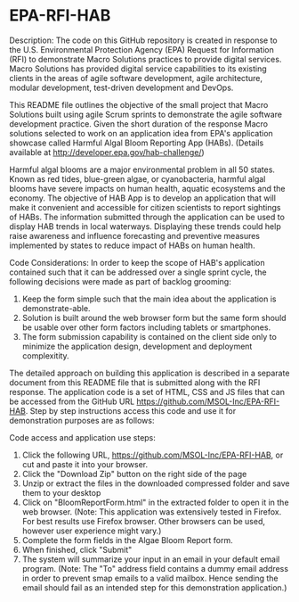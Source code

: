 # EPA-RFI-HAB

Description: The code on this GitHub repository is created in response to the U.S. Environmental Protection Agency (EPA) Request for Information (RFI) to demonstrate Macro Solutions practices to provide digital services. Macro Solutions has provided digital service capabilities to its existing clients in the areas of agile software development, agile architecture, modular development, test-driven development and DevOps. 

This README file outlines the objective of the small project that Macro Solutions built using agile Scrum sprints to demonstrate the agile software development practice. Given the short duration of the response Macro solutions selected to work on an application idea from EPA's application showcase called Harmful Algal Bloom Reporting App (HABs). (Details available at http://developer.epa.gov/hab-challenge/)

Harmful algal blooms are a major environmental problem in all 50 states. Known as red tides, blue-green algae, or cyanobacteria, harmful algal blooms have severe impacts on human health, aquatic ecosystems and the economy. The objective of HAB App is to develop an application that will make it convenient and accessible for citizen scientists to report sightings of HABs. The information submitted through the application can be used to display HAB trends in local waterways. Displaying these trends could help raise awareness and influence forecasting and preventive measures implemented by states to reduce impact of HABs on human health.

Code Considerations: In order to keep the scope of HAB's application contained such that it can be addressed over a single sprint cycle, the following decisions were made as part of backlog grooming:
1) Keep the form simple such that the main idea about the application is demonstrate-able.
2) Solution is built around the web browser form but the same form should be usable over other form factors including tablets or smartphones. 
3) The form submission capability is contained on the client side only to minimize the application design, development and deployment complexitity. 

The detailed approach on building this application is described in a separate document from this README file that is submitted along with the RFI response. The application code is a set of HTML, CSS and JS files that can be accessed from the GitHub URL https://github.com/MSOL-Inc/EPA-RFI-HAB. Step by step instructions access this code and use it for demonstration purposes are as follows:

Code access and application use steps:
1) Click the following URL, https://github.com/MSOL-Inc/EPA-RFI-HAB, or cut and paste it into your browser. 
2) Click the "Download Zip" button on the right side of the page
3) Unzip or extract the files in the downloaded compressed folder and save them to your desktop
4) Click on "BloomReportForm.html" in the extracted folder to open it in the web browser. (Note: This application was extensively tested in Firefox. For best results use Firefox browser. Other browsers can be used, however user experience might vary.)
5) Complete the form fields in the Algae Bloom Report form. 
6) When finished, click "Submit"
7) The system will summarize your input in an email in your default email program. (Note: The "To" address field contains a dummy email address in order to prevent smap emails to a valid mailbox. Hence sending the email should fail as an intended step for this demonstration application.)


